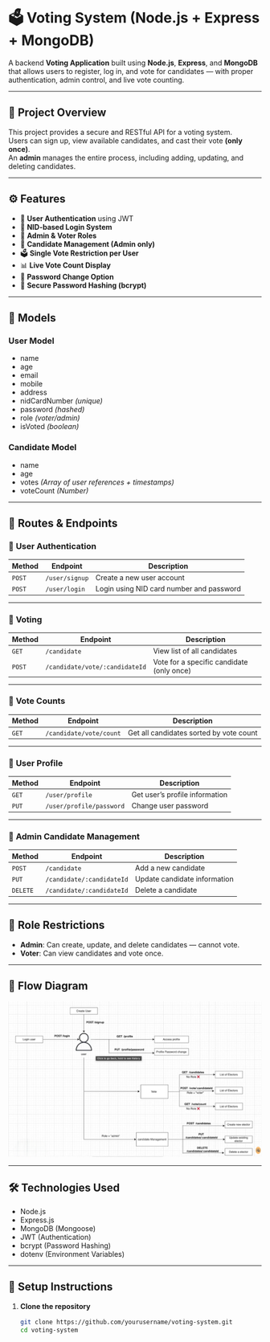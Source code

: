 
# 🗳️ Voting System (Node.js + Express + MongoDB)

A backend **Voting Application** built using **Node.js**, **Express**, and **MongoDB** that allows users to register, log in, and vote for candidates — with proper authentication, admin control, and live vote counting.

---

## 📘 Project Overview

This project provides a secure and RESTful API for a voting system.  
Users can sign up, view available candidates, and cast their vote **(only once)**.  
An **admin** manages the entire process, including adding, updating, and deleting candidates.

---



## ⚙️ Features

- 🔐 **User Authentication** using JWT  
- 🪪 **NID-based Login System**  
- 👥 **Admin & Voter Roles**  
- 🧾 **Candidate Management (Admin only)**  
- 🗳️ **Single Vote Restriction per User**  
- 📊 **Live Vote Count Display**  
- 🔄 **Password Change Option**  
- 🧱 **Secure Password Hashing (bcrypt)**  

---

## 🧱 Models

### **User Model**
- name  
- age  
- email  
- mobile  
- address  
- nidCardNumber *(unique)*  
- password *(hashed)*  
- role *(voter/admin)*  
- isVoted *(boolean)*

### **Candidate Model**
- name  
- age  
- votes *(Array of user references + timestamps)*  
- voteCount *(Number)*  

---

## 🚏 Routes & Endpoints

### 🔹 **User Authentication**
| Method | Endpoint | Description |
|--------|-----------|-------------|
| `POST` | `/user/signup` | Create a new user account |
| `POST` | `/user/login` | Login using NID card number and password |

---

### 🔹 **Voting**
| Method | Endpoint | Description |
|--------|-----------|-------------|
| `GET` | `/candidate` | View list of all candidates |
| `POST` | `/candidate/vote/:candidateId` | Vote for a specific candidate (only once) |

---

### 🔹 **Vote Counts**
| Method | Endpoint | Description |
|--------|-----------|-------------|
| `GET` | `/candidate/vote/count` | Get all candidates sorted by vote count |

---

### 🔹 **User Profile**
| Method | Endpoint | Description |
|--------|-----------|-------------|
| `GET` | `/user/profile` | Get user’s profile information |
| `PUT` | `/user/profile/password` | Change user password |

---

### 🔹 **Admin Candidate Management**
| Method | Endpoint | Description |
|--------|-----------|-------------|
| `POST` | `/candidate` | Add a new candidate |
| `PUT` | `/candidate/:candidateId` | Update candidate information |
| `DELETE` | `/candidate/:candidateId` | Delete a candidate |

---

## 🔐 Role Restrictions
- **Admin**: Can create, update, and delete candidates — cannot vote.  
- **Voter**: Can view candidates and vote once.

---

## 🧩 Flow Diagram

![Voting System Flow Diagram](./assets/flow_diagram.png)

---
## 🛠️ Technologies Used
- Node.js  
- Express.js  
- MongoDB (Mongoose)  
- JWT (Authentication)  
- bcrypt (Password Hashing)  
- dotenv (Environment Variables)

---

## 🚀 Setup Instructions

1. **Clone the repository**
   ```bash
   git clone https://github.com/yourusername/voting-system.git
   cd voting-system
